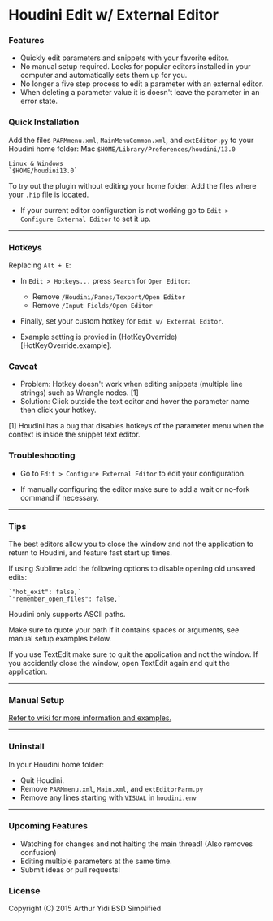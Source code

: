 # Houdini Edit w/ External Editor

### Features
- Quickly edit parameters and snippets with your favorite editor.
- No manual setup required. Looks for popular editors installed in your computer and
  automatically sets them up for you.
- No longer a five step process to edit a parameter with an external editor.
- When deleting a parameter value it is doesn't leave the parameter in an error state.

### Quick Installation
Add the files `PARMmenu.xml`, `MainMenuCommon.xml`, and `extEditor.py` to your Houdini home folder:
    Mac
    `$HOME/Library/Preferences/houdini/13.0`

    Linux & Windows
    `$HOME/houdini13.0`

To try out the plugin without editing your home folder:
    Add the files where your `.hip` file is located.

- If your current editor configuration is not working go to `Edit > Configure
  External Editor` to set it up.

-----------------------------------

### Hotkeys
Replacing `Alt + E`:
- In `Edit > Hotkeys...` press `Search` for `Open Editor`:
    - Remove `/Houdini/Panes/Texport/Open Editor`
    - Remove `/Input Fields/Open Editor`

- Finally, set your custom hotkey for `Edit w/ External Editor`.

- Example setting is provied in (HotKeyOverride)[HotKeyOverride.example].

### Caveat
- Problem: Hotkey doesn't work when editing snippets (multiple line strings) such
  as Wrangle nodes. [1]
- Solution: Click outside the text editor and hover the parameter name then
  click your hotkey.

[1] Houdini has a bug that disables hotkeys of the parameter menu when the
context is inside the snippet text editor.

### Troubleshooting 
- Go to `Edit > Configure External Editor` to edit your configuration.

- If manually configuring the editor make sure to add a wait or no-fork command
  if necessary. 

-----------------------------------

### Tips
The best editors allow you to close the window and not the application to
return to Houdini, and feature fast start up times.

If using Sublime add the following options to disable opening old unsaved edits:

    `"hot_exit": false,`
    `"remember_open_files": false,`

Houdini only supports ASCII paths.

Make sure to quote your path if it contains spaces or arguments, see manual
setup examples below.

If you use TextEdit make sure to quit the application and not the window.
If you accidently close the window, open TextEdit again and quit the application.

----------------------------------
### Manual Setup

[Refer to wiki for more information and examples.](wiki/Manual-External-Editor-Configuration)

----------------------------------
### Uninstall
In your Houdini home folder:
- Quit Houdini.
- Remove `PARMmenu.xml`, `Main.xml`, and `extEditorParm.py`
- Remove any lines starting with `VISUAL` in `houdini.env`

----------------------------------

### Upcoming Features
- Watching for changes and not halting the main thread! (Also removes confusion)
- Editing multiple parameters at the same time.
- Submit ideas or pull requests!

### License
Copyright (C) 2015  Arthur Yidi
BSD Simplified
